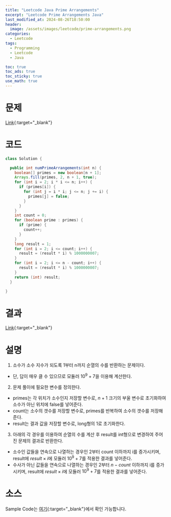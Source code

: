 ```yaml
---
title: "Leetcode Java Prime Arrangements"
excerpt: "Leetcode Prime Arrangements Java"
last_modified_at: 2024-08-26T18:50:00
header:
  image: /assets/images/leetcode/prime-arrangements.png
categories:
  - Leetcode
tags:
  - Programming
  - Leetcode
  - Java

toc: true
toc_ads: true
toc_sticky: true
use_math: true
---
```

# 문제
[Link](https://leetcode.com/problems/prime-arrangements/){:target="_blank"}

# 코드
```java
class Solution {

  public int numPrimeArrangements(int n) {
    boolean[] primes = new boolean[n + 1];
    Arrays.fill(primes, 2, n + 1, true);
    for (int i = 2; i * i <= n; i++) {
      if (primes[i]) {
        for (int j = i * i; j <= n; j += i) {
          primes[j] = false;
        }
      }
    }
    int count = 0;
    for (boolean prime : primes) {
      if (prime) {
        count++;
      }
    }
    long result = 1;
    for (int i = 2; i <= count; i++) {
      result = (result * i) % 1000000007;
    }
    for (int i = 2; i <= n - count; i++) {
      result = (result * i) % 1000000007;
    }
    return (int) result;
  }

}
```

# 결과
[Link](https://leetcode.com/problems/prime-arrangements/submissions/1368795070/){:target="_blank"}

# 설명
1. 소수가 소수 지수가 되도록 1부터 n까지 순열의 수를 반환하는 문제이다.
- 단, 답이 매우 클 수 있으므로 모듈러 $10^9 + 7$을 이용해 계산한다.

2. 문제 풀이에 필요한 변수를 정의한다.
- primes는 각 위치가 소수인지 저장할 변수로, $n + 1$ 크기의 부울 변수로 초기화하여 소수가 아닌 위치에 false를 넣어준다.
- count는 소수의 갯수를 저장할 변수로, primes를 반복하여 소수의 갯수를 저장해준다.
- result는 결과 값을 저장할 변수로, long형의 1로 초기화한다.

3. 아래의 각 경우를 이용하여 순열의 수를 계산 후 result를 int형으로 변경하여 주어진 문제의 결과로 반환한다.
- 소수인 값들을 연속으로 나열하는 경우인 2부터 count 이하까지 i를 증가시키며, result에 $result \times i$에 모듈러 $10^9 + 7$를 적용한 결과를 넣어준다.
- 수사가 아닌 값들을 연속으로 나열하는 경우인 2부터 $n - count$ 이하까지 i를 증가시키며, result에 $result \times i$에 모듈러 $10^9 + 7$를 적용한 결과를 넣어준다.

# 소스
Sample Code는 [여기](https://github.com/GracefulSoul/leetcode/blob/master/src/main/java/gracefulsoul/problems/PrimeArrangements.java){:target="_blank"}에서 확인 가능합니다.